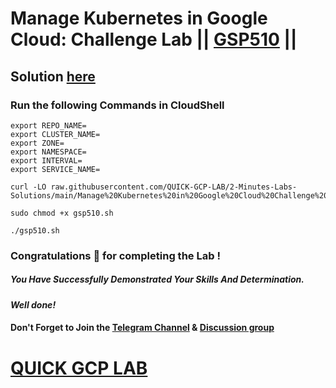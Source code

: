 # Manage Kubernetes in Google Cloud: Challenge Lab || [GSP510](https://www.cloudskillsboost.google/focuses/58179?parent=catalog) ||

## Solution [here]()

### Run the following Commands in CloudShell

```
export REPO_NAME=
export CLUSTER_NAME=
export ZONE=
export NAMESPACE=
export INTERVAL=
export SERVICE_NAME=
```
```
curl -LO raw.githubusercontent.com/QUICK-GCP-LAB/2-Minutes-Labs-Solutions/main/Manage%20Kubernetes%20in%20Google%20Cloud%20Challenge%20Lab/gsp510.sh

sudo chmod +x gsp510.sh

./gsp510.sh
```

### Congratulations 🎉 for completing the Lab !

##### *You Have Successfully Demonstrated Your Skills And Determination.*

#### *Well done!*

#### Don't Forget to Join the [Telegram Channel](https://t.me/QuickGcpLab) & [Discussion group](https://t.me/QuickGcpLabChats)

# [QUICK GCP LAB](https://www.youtube.com/@quickgcplab)